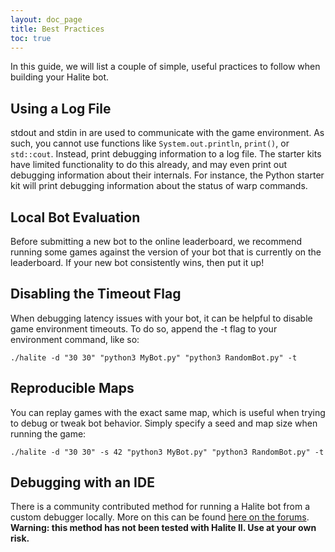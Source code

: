 ```yaml
---
layout: doc_page
title: Best Practices
toc: true
---
```


In this guide, we will list a couple of simple, useful practices to follow when building your Halite bot.

## Using a Log File

stdout and stdin in are used to communicate with the game environment. As such, you cannot use functions like `System.out.println`, `print()`, or `std::cout`. Instead, print debugging information to a log file. The starter kits have limited functionality to do this already, and may even print out debugging information about their internals. For instance, the Python starter kit will print debugging information about the status of warp commands.

## Local Bot Evaluation

Before submitting a new bot to the online leaderboard, we recommend running some games against the version of your bot that is currently on the leaderboard. If your new bot consistently wins, then put it up!

## Disabling the Timeout Flag

When debugging latency issues with your bot, it can be helpful to disable game environment timeouts. To do so, append the -t flag to your environment command, like so:
 
    ./halite -d "30 30" "python3 MyBot.py" "python3 RandomBot.py" -t
    
## Reproducible Maps

You can replay games with the exact same map, which is useful when trying to debug or tweak bot behavior. Simply specify a seed and map size when running the game:

    ./halite -d "30 30" -s 42 "python3 MyBot.py" "python3 RandomBot.py" -t

## Debugging with an IDE

There is a community contributed method for running a Halite bot from a custom debugger locally. More on this can be found [here on the forums][debugger-method]. __Warning: this method has not been tested with Halite II. Use at your own risk.__ 

[debugger-method]: http://forums.halite.io/t/running-your-halite-bot-from-a-debugger/70